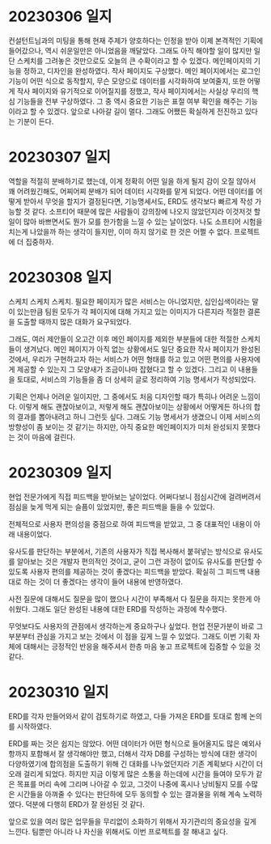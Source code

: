 # 20230306 일지

컨설턴트님과의 미팅을 통해 현재 주제가 양호하다는 인정을 받아 이제 본격적인 기획에 들어갔으나, 역시 쉬운일만은 아니었음을 깨달았다.
그래도 아직 해야할 일이 많지만 일단 스케치를 그려놓은 것만으로도 오늘의 큰 수확이라고 할 수 있겠다.
메인페이지의 기능을 정하고, 디자인을 완성하였다. 작사 페이지도 구상했다. 메인 페이지에서는 로그인 기능이 어떤 식으로 동작할지, 무슨 모양으로 데이터를 시각화하여 보여줄지, 또한 어떻게 작사 페이지와 유기적으로 이어질지를 정했고, 작사 페이지에서는 사실상 우리의 핵심 기능들을 전부 구상하였다. 그 중 역시 중요한 기능은 표절 여부 확인을 해주는 기능이라고 할 수 있겠다.
앞으로 나아갈 길이 멀다. 그래도 어쨌든 확실하게 전진하고 있다는 기분이 든다.

# 20230307 일지

역할을 적절히 분배하기로 했는데, 이게 정확히 어떤 일을 하게 될지 감이 오질 않아서 꽤 어려웠긴해도, 어찌어찌 분배가 되어 데이터 시각화를 맡게 되었다. 어떤 데이터를 어떻게 받아서 무엇을 할지가 결정된다면, 기능명세서도, ERD도 생각보다 빠르게 작성 가능할 것 같다.
소프티어 때문에 많은 사람들이 강의장에 나오지 않았던지라 이것저것 할일이 많아 바쁘면서도 뭔가 모를 한가함을 느낄 수 있는 날이었다. 나도 소프티어 시험을 치는게 나았을까 하는 생각이 들지만, 이미 하지 않기로 한 것은 어쩔 수 없다. 프로젝트에 더 집중하자.

# 20230308 일지

스케치 스케치 스케치. 필요한 페이지가 많은 서비스는 아니었지만, 십인십색이라는 말이 있는만큼 팀원 모두가 각 페이지에 대해 가지고 있는 이미지가 다른지라 적절한 결론을 도출할 때까지 많은 대화가 요구되었다.

그래도, 여러 제안들이 오고간 이후 메인 페이지를 제외한 부분들에 대한 적절한 스케치들이 생겨났다. 메인 페이지가 아직 없는 상황에서도 일단 중요한 작사 페이지가 완성된 것에서, 우리가 구현하고자 하는 서비스가 어떤 형태를 하고 있고 어떤 편의를 사용자에게 제공할 수 있는지 그 모양새가 조금이나마 잡혔다고 할 수 있겠다. 그리고 이 내용들을 토대로, 서비스의 기능들을 좀 더 상세히 글로 정리하여 기능 명세서가 작성되었다.

기획은 언제나 어려운 일이지만, 그 중에서도 처음 디자인할 때가 특히나 어려운 느낌이다. 이렇게 해도 괜찮아보이고, 저렇게 해도 괜찮아보이는 상황에서 어떻게든 하나의 합의 결과를 뽑아내려고 하니 그런듯 싶다. 그래도 기능 명세서가 생겼으니 이제 서비스의 방향성이 좀 보이는 것 같기는 하지만, 아직 중요한 메인페이지가 미처 완성되지 못했다는 것이 마음에 걸린다.

# 20230309 일지

현업 전문가에게 직접 피드백을 받아보는 날이었다. 어쩌다보니 점심시간에 걸려버려서 점심을 늦게 먹게 되는 슬픔이 있었지만, 좋은 피드백을 들을 수 있었다.

전체적으로 사용자 편의성을 중점으로 하여 피드백을 받았고, 그 중 대표적인 내용이 아래 내용이었다.

유사도를 판단하는 부분에서, 기존의 사용자가 직접 복사해서 붙혀넣는 방식으로 유사도를 알아보는 것은 개발자 편의적인 것이고, 굳이 그런 과정이 없이도 유사도를 판단할 수 있도록 사용자 편의를 제공하는 것이 좋겠다는 피드백을 받았다. 확실히 그 피드백 내용대로 하는 것이 더 좋겠다는 생각이 들어 내용에 반영하였다.

사전 질문에 대해서도 질문을 많이 했으나 시간이 부족해서 다 질문을 하지는 못한게 아쉬웠다. 그래도 일단 완성된 내용에 대한 ERD를 작성하는 과정에 착수했다.

무엇보다도 사용자의 관점에서 생각하는게 중요하구나 싶었다. 현업 전문가분이 바로 그 부분부터 관심을 가지고 보는 것에서 이 점을 깊게 느낄 수 있었다. 그래도 이번 기획 자체에 대해서는 긍정적인 반응을 해주셔서 한층 마음 놓고 프로젝트에 집중할 수 있을 것 같다.

# 20230310 일지

ERD를 각자 만들어와서 같이 검토하기로 하였고, 다들 가져온 ERD를 토대로 함께 논의를 시작하였다.

ERD를 짜는 것은 쉽지는 않았다. 어떤 데이터가 어떤 형식으로 들어올지도 많은 예외사항까지 포함해서 잘 생각해야만 했고, 더해서 각자 DB를 구성하는 방식에 대한 생각이 다양하였기에 합의점을 도출하기 위해 긴 대화를 나누었던지라 기존 계획보다 시간이 더 오래 걸리게 되었다. 하지만 지금 이렇게 많은 소통을 하는데에 시간을 들여야 모두가 같은 목표를 머리 속에 그리며 나아갈 수 있고, 그것이 나중에 혹시나 낭비될지 모를 수많은 시간들을 아껴줄 수 있다는 판단하에 모두 동의할 수 있는 결과물을 위해 계속 노력하였다. 덕분에 다행히 ERD가 잘 완성된 것 같다.

앞으로 있을 여러 많은 업무들을 무리없이 소화하기 위해서 자기관리의 중요성을 깊게 느낀다. 팀뿐만 아니라 나 자신을 위해서도 이번 프로젝트를 잘 해내고 싶다.
